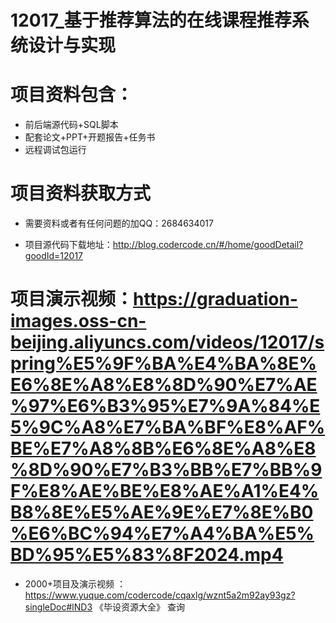  #  12017_基于推荐算法的在线课程推荐系统设计与实现
 
 #  项目资料包含：
 *  前后端源代码+SQL脚本
 *  配套论文+PPT+开题报告+任务书
 *  远程调试包运行

 #  项目资料获取方式
 *  需要资料或者有任何问题的加QQ：2684634017

 *  项目源代码下载地址：http://blog.codercode.cn/#/home/goodDetail?goodId=12017
   
 #  项目演示视频：https://graduation-images.oss-cn-beijing.aliyuncs.com/videos/12017/spring%E5%9F%BA%E4%BA%8E%E6%8E%A8%E8%8D%90%E7%AE%97%E6%B3%95%E7%9A%84%E5%9C%A8%E7%BA%BF%E8%AF%BE%E7%A8%8B%E6%8E%A8%E8%8D%90%E7%B3%BB%E7%BB%9F%E8%AE%BE%E8%AE%A1%E4%B8%8E%E5%AE%9E%E7%8E%B0%E6%BC%94%E7%A4%BA%E5%BD%95%E5%83%8F2024.mp4
          
 *  2000+项目及演示视频 ：https://www.yuque.com/codercode/cqaxlg/wznt5a2m92ay93gz?singleDoc#lND3 《毕设资源大全》
   查询
